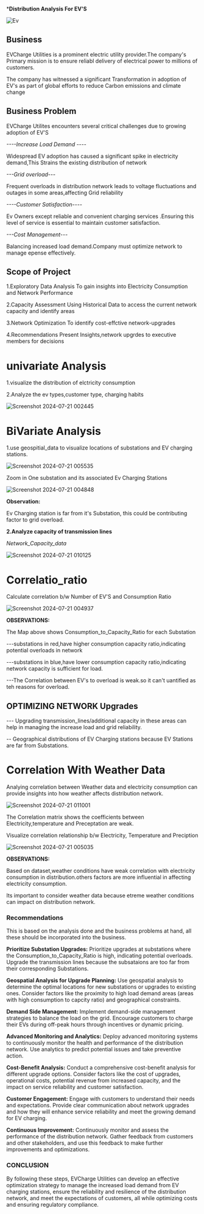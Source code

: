 *****Distribution Analysis For EV'S****


![Ev](https://github.com/user-attachments/assets/c8a84d3c-bc8c-4e7c-b631-b3693849d4ca)







## Business ##


EVCharge Utilities is a prominent electric utility provider.The company's Primary mission is to ensure reliabl delivery of electrical power to millions of customers.

The company has witnessed a significant Transformation in adoption of EV's as part of global efforts to reduce Carbon emissions and climate change







## Business Problem


EVCharge Utilites encounters several critical challenges due to growing adoption of EV'S

*----Increase Load Demand ----*

Widespread EV adoption has caused a significant spike in electricity demand,This Strains the existing distribution of network

*---Grid overload---*

Frequent overloads in distribution network leads to voltage fluctuations and outages in some areas,affecting Grid reliability

*----Customer Satisfaction----*

Ev Owners except reliable and convenient charging services .Ensuring this level of service is essential to maintain customer satisfaction.

*---Cost Management---*

Balancing increased load demand.Company must optimize network to manage epense effectively.









## Scope of Project


1.Exploratory Data Analysis
To gain insights into Electricity Consumption and Network Performance

2.Capacity Assessment
Using Historical Data to access the current network capacity and identify areas 

3.Network Optimization
To identify cost-effctive network-upgrades 

4.Recommendations
Present Insights,network upgrdes to  executive members for decisions 










# univariate Analysis



1.visualize the distribution of elctricity consumption


2.Analyze the ev types,customer type, charging habits



![Screenshot 2024-07-21 002445](https://github.com/user-attachments/assets/03890419-edda-4e9a-943d-573c8533075d)









# BiVariate Analysis



1.use geospitial_data to visualize locations of substations and EV charging stations.


![Screenshot 2024-07-21 005535](https://github.com/user-attachments/assets/8fabc63d-eabf-4277-a69c-4afebc7d4c98)





Zoom in One substation and its associated Ev Charging Stations


![Screenshot 2024-07-21 004848](https://github.com/user-attachments/assets/0ae14ee3-080b-4fbf-a661-71a41b242fdd)




**Observation:**

Ev Charging station is far from it's Substation, this could be contributing factor to grid overload.








**2.Analyze capacity of transmission lines**


*Network_Capacity_data*


![Screenshot 2024-07-21 010125](https://github.com/user-attachments/assets/16ee5cad-d5a9-4fb8-8399-1067f04a09bb)









# Correlatio_ratio



Calculate correlation b/w Number of EV'S and Consumption Ratio



![Screenshot 2024-07-21 004937](https://github.com/user-attachments/assets/f8c05d51-50f9-4d94-a69f-7c8270b4b106)





**OBSERVATIONS:**


The Map above shows Consumption_to_Capacity_Ratio for each Substation


---substations in red,have higher consumption capacity ratio,indicating potential overloads in network


---substations in blue,have lower consumption capacity ratio,indicating network capacity is sufficient for load.


---The Correlation between EV's to overload is weak.so it can't uantified as teh reasons for overload.








## OPTIMIZING NETWORK Upgrades


--- Upgrading transmission_lines/additional capacity in these areas can help in managing the increase load and grid reliability.


-- Geographical distributions of EV Charging stations because EV Stations are far from Substations.










# Correlation With Weather Data


Analying correlation between Weather data and electricity consumption can provide insights into how weather affects distribution network.


![Screenshot 2024-07-21 011001](https://github.com/user-attachments/assets/bd0dd6f4-940e-46ca-a77b-ee1fa192b0f2)


The Correlation matrix shows the coefficients between Electricity,temperature and Preceptation are weak.


Visualize  correlation relationship b/w Electricity, Temperature and Preciption


![Screenshot 2024-07-21 005035](https://github.com/user-attachments/assets/6b3b8d4c-ce52-4dd8-a872-8f29b6746fee)





**OBSERVATIONS:**

Based on dataset,weather conditions have weak correlation with electricity consumption in distribution.others factors are more influential in affecting electricity consumption.

Its important to consider weather data because etreme weather conditions can impact on distribution network.








### Recommendations


This is based on the analysis done and the business problems at hand, all these should be incorporated into the business.



**Prioritize Substation Upgrades:**    Prioritize upgrades at substations where the Consumption_to_Capacity_Ratio is high, indicating potential overloads. Upgrade the transmission lines because the subsataions are too far from their corresponding Substations.





**Geospatial Analysis for Upgrade Planning:**   Use geospatial analysis to determine the optimal locations for new substations or upgrades to existing ones. Consider factors like the proximity to high load demand areas (areas with high consumption to capcity ratio) and geographical constraints.





**Demand Side Management:**   Implement demand-side management strategies to balance the load on the grid. Encourage customers to charge their EVs during off-peak hours through incentives or dynamic pricing.




**Advanced Monitoring and Analytics:**   Deploy advanced monitoring systems to continuously monitor the health and performance of the distribution network. Use analytics to predict potential issues and take preventive action.




**Cost-Benefit Analysis:**   Conduct a comprehensive cost-benefit analysis for different upgrade options. Consider factors like the cost of upgrades, operational costs, potential revenue from increased capacity, and the impact on service reliability and customer satisfaction.




**Customer Engagement:**   Engage with customers to understand their needs and expectations. Provide clear communication about network upgrades and how they will enhance service reliability and meet the growing demand for EV charging.




**Continuous Improvement:**   Continuously monitor and assess the performance of the distribution network. Gather feedback from customers and other stakeholders, and use this feedback to make further improvements and optimizations.






### CONCLUSION 



By following these steps, EVCharge Utilities can develop an effective optimization strategy to manage the increased load demand from EV charging stations, ensure the reliability and resilience of the distribution network, and meet the expectations of customers, all while optimizing costs and ensuring regulatory compliance.


